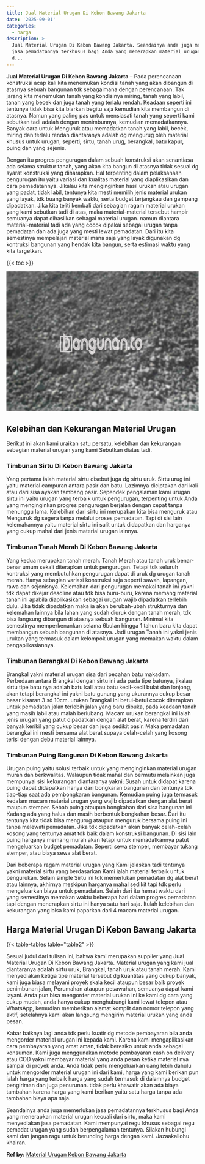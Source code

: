 ```yaml
---
title: Jual Material Urugan Di Kebon Bawang Jakarta
date: '2025-09-01'
categories:
  - harga
description: >-
  Jual Material Urugan Di Kebon Bawang Jakarta. Seandainya anda juga memerlukan
  jasa pemadatannya terkhusus bagi Anda yang menerapkan material urugan kecuali
  d...
---
```


**Jual Material Urugan Di Kebon Bawang Jakarta** – Pada perencanaan konstruksi acap kali kita menemukan kondisi tanah yang akan dibangun di atasnya sebuah bangunan tdk sebagaimana dengan perencanaan. Tak jarang kita menemukan tanah yang kondisinya miring, tanah yang labil, tanah yang becek dan juga tanah yang terlalu rendah. Keadaan seperti ini tentunya tidak bisa kita biarkan begitu saja kemudian kita membangun di atasnya. Namun yang paling pas untuk mensiasati tanah yang seperti kami sebutkan tadi adalah dengan menimbunnya, kemudian memadatkannya. Banyak cara untuk Menguruk atau memadatkan tanah yang labil, becek, miring dan terlalu rendah diantaranya adalah dg mengurug oleh material khusus untuk urugan, seperti; sirtu, tanah urug, berangkal, batu kapur, puing dan yang sejenis.

Dengan itu progres pengurugan dalam sebuah konstruksi akan senantiasa ada selama struktur tanah, yang akan kita bangun di atasnya tidak sesuai dg syarat konstruksi yang diharapkan. Hal terpenting dalam pelaksanaan pengurugan itu yaitu variasi dan kualitas material yang diaplikasikan dan cara pemadatannya. Jikalau kita menginginkan hasil urukan atau urugan yang padat, tidak labil, tentunya kita mesti memilih jenis material urukan yang layak, tdk buang banyak waktu, serta budget terjangkau dan gampang dipadatkan. Jika kita teliti kembali dari sebagian ragam material urukan yang kami sebutkan tadi di atas, maka material-material tersebut hampir semuanya dapat dihasilkan sebagai material urugan. namun diantara material-material tadi ada yang cocok dipakai sebagai urugan tanpa pemadatan dan ada juga yang mesti lewat pemadatan. Dari itu kita semestinya mempelajari material mana saja yang layak digunakan dg kontruksi bangunan yang hendak kita bangun, serta estimasi waktu yang kita targetkan.

{{< toc >}}

![Jual Material Urugan Di Kebon Bawang Jakarta](/images/jual-urugan-11.png)

## Kelebihan dan Kekurangan Material Urugan

Berikut ini akan kami uraikan satu persatu, kelebihan dan kekurangan sebagian material urugan yang kami Sebutkan diatas tadi.

### Timbunan Sirtu Di Kebon Bawang Jakarta

Yang pertama ialah material sirtu disebut juga dg sirtu uruk. Sirtu urug ini yaitu material campuran antara pasir dan batu. Lazimnya diciptakan dari kali atau dari sisa ayakan tambang pasir. Sependek pengalaman kami urugan sirtu ini yaitu urugan yang terbaik untuk pengurugan, terpenting untuk Anda yang menginginkan progres pengurugan berjalan dengan cepat tanpa menunggu lama. Kelebihan dari sirtu ini merupakan kita bisa menguruk atau Menguruk dg segera tanpa melalui proses pemadatan. Tapi di sisi lain kelemahannya yaitu material sirtu ini sulit untuk didapatkan dan harganya yang cukup mahal dari jenis material urugan lainnya.

### Timbunan Tanah Merah Di Kebon Bawang Jakarta

Yang kedua merupakan tanah merah. Tanah Merah atau tanah uruk benar-benar umum sekali diterapkan untuk pengurugan. Tetapi tdk seluruh kontruksi yang membutuhkan pengurugan dapat di uruk dg urugan tanah merah. Hanya sebagian variasi konstruksi saja seperti sawah, lapangan, rawa dan sejenisnya. Kelemahan dari pengurugan memakai tanah ini yakni tdk dapat dikejar deadline atau tdk bisa buru-buru, karena memang material tanah ini apabila diaplikasikan sebagai urugan wajib dipadatkan terlebih dulu. Jika tidak dipadatkan maka ia akan berubah-ubah strukturnya dan kelemahan lainnya bila lahan yang sudah diuruk dengan tanah merah, tdk bisa langsung dibangun di atasnya sebuah bangunan. Minimal kita semestinya memperkenankan selama 6bulan hingga 1 tahun baru kita dapat membangun sebuah bangunan di atasnya. Jadi urugan Tanah ini yakni jenis urukan yang termasuk dalam kelompok urugan yang memakan waktu dalam pengaplikasiannya.

### Timbunan Berangkal Di Kebon Bawang Jakarta

Brangkal yakni material urugan sisa dari pecahan batu makadam. Perbedaan antara Brangkal dengan sirtu ini ada pada tipe batunya, jikalau sirtu tipe batu nya adalah batu kali atau batu kecil-kecil bulat dan lonjong, akan tetapi berangkal ini yakni batu gunung yang ukurannya cukup besar besar kisaran 3 sd 10cm. urukan Brangkal ini betul-betul cocok diterapkan untuk pemadatan jalan terlebih jalan yang baru dibuka, pada keadaan tanah yang masih labil atau malah berlubang. Macam urukan berangkal ini ialah jenis urugan yang patut dipadatkan dengan alat berat, karena terdiri dari banyak kerikil yang cukup besar dan juga sedikit pasir. Maka pemadatan berangkal ini mesti bersama alat berat supaya celah-celah yang kosong terisi dengan debu material lainnya.

### Timbunan Puing Bangunan Di Kebon Bawang Jakarta

Urugan puing yaitu solusi terbaik untuk yang menginginkan material urugan murah dan berkwalitas. Walaupun tidak mahal dan bermutu melainkan juga mempunyai sisi kekurangan diantaranya yakni; Susah untuk didapat karena puing dapat didapatkan hanya dari bongkaran bangunan dan tentunya tdk tiap-tiap saat ada pembongkaran bangunan. Kemudian puing juga termasuk kedalam macam material urugan yang wajib dipadatkan dengan alat berat maupun stemper. Sebab puing ataupun bongkahan dari sisa bangunan ini Kadang ada yang halus dan masih berbentuk bongkahan besar. Dari itu tentunya kita tidak bisa mengurug ataupun menguruk bersama puing ini tanpa melewati pemadatan. Jika tdk dipadatkan akan banyak celah-celah kosong yang tentunya amat tdk baik dalam konstruksi bangunan. Di sisi lain puing harganya memang murah akan tetapi untuk memadatkannya patut mengeluarkan budget pemadatan. Seperti sewa stemper, membayar tukang stemper, atau biaya sewa alat berat.

Dari beberapa ragam material urugan yang Kami jelaskan tadi tentunya yakni material sirtu yang berdasarkan Kami ialah material terbaik untuk pengurukan. Selain simple Sirtu ini tdk memerlukan pemadatan dg alat berat atau lainnya, akhirnya meskipun harganya mahal sedikit tapi tdk perlu mengeluarkan biaya untuk pemadatan. Selain dari itu hemat waktu dari yang semestinya memakan waktu beberapa hari dalam progres pemadatan tapi dengan menerapkan sirtu ini hanya satu hari saja. Itulah kelebihan dan kekurangan yang bisa kami paparkan dari 4 macam material urugan.

## Harga Material Urugan Di Kebon Bawang Jakarta

{{< table-tables table="table2" >}}

Sesuai judul dari tulisan ini, bahwa kami merupakan supplier yang Jual Material Urugan Di Kebon Bawang Jakarta. Material urugan yang kami jual diantaranya adalah sirtu uruk, Brangkal, tanah uruk atau tanah merah. Kami menyediakan ketiga tipe material tersebut dg kuantitas yang cukup banyak, kami juga biasa melayani proyek skala kecil ataupun besar baik proyek penimbunan jalan, Perumahan ataupun pesawahan, semuanya dapat kami layani. Anda pun bisa mengorder material urukan ini ke kami dg cara yang cukup mudah, anda hanya cukup menghubungi kami lewat telepon atau WhatsApp, kemudian memberikan alamat komplit dan nomor telepon yang aktif, setelahnya kami akan langsung mengirim material urukan yang anda pesan.

Kabar baiknya lagi anda tdk perlu kuatir dg metode pembayaran bila anda mengorder material urugan ini kepada kami. Karena kami mengaplikasikan cara pembayaran yang amat aman, tidak beresiko untuk anda sebagai konsumen. Kami juga menggunakan metode pembayaran cash on delivery atau COD yakni membayar material yang anda pesan ketika material nya sampai di proyek anda. Anda tidak perlu mengeluarkan uang lebih dahulu untuk mengorder material urugan ini dari kami, harga yang kami berikan pun ialah harga yang terbaik harga yang sudah termasuk di dalamnya budget pengiriman dan juga penurunan. tidak perlu khawatir akan ada biaya tambahan karena harga yang kami berikan yaitu satu harga tanpa ada tambahan biaya apa saja.

Seandainya anda juga memerlukan jasa pemadatannya terkhusus bagi Anda yang menerapkan material urugan kecuali dari sirtu, maka kami menyediakan jasa pemadatan. Kami mempunyai regu khusus sebagai regu pemadat urugan yang sudah berpengalaman tentunya. Silakan hubungi kami dan jangan ragu untuk berunding harga dengan kami. Jazaakallohu khairan.

**Ref by:** [Material Urugan Kebon Bawang Jakarta](https://id.wikipedia.org/wiki/Material)
